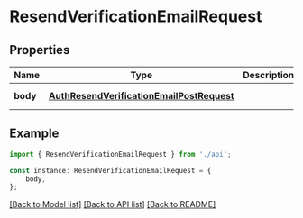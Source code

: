 # ResendVerificationEmailRequest


## Properties

Name | Type | Description | Notes
------------ | ------------- | ------------- | -------------
**body** | [**AuthResendVerificationEmailPostRequest**](AuthResendVerificationEmailPostRequest.md) |  | [default to undefined]

## Example

```typescript
import { ResendVerificationEmailRequest } from './api';

const instance: ResendVerificationEmailRequest = {
    body,
};
```

[[Back to Model list]](../README.md#documentation-for-models) [[Back to API list]](../README.md#documentation-for-api-endpoints) [[Back to README]](../README.md)
